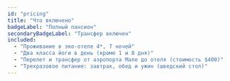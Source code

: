 ```yaml
---
id: "pricing"
title: "Что включено"
badgeLabel: "Полный пансион"
secondaryBadgeLabel: "Трансфер включен"
included:
  - "Проживание в эко-отеле 4*, 7 ночей"
  - "Два класса йоги в день (кроме 1 и 8 дня)"
  - "Перелет и трансфер от аэропорта Мале до отеля (стоимость $400)"
  - "Трехразовое питание: завтрак, обед и ужин (шведский стол)"
---
```

